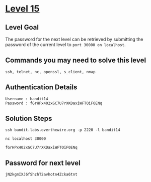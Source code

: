 # [Level 15](https://overthewire.org/wargames/bandit/bandit15.html)

## Level Goal

The password for the next level can be retrieved by submitting the password of the current level to `port 30000 on localhost`.

## Commands you may need to solve this level

    ssh, telnet, nc, openssl, s_client, nmap

## Authentication Details

    Username : bandit14
    Password : fGrHPx402xGC7U7rXKDaxiWFTOiF0ENq

## Solution Steps

``` 
ssh bandit.labs.overthewire.org -p 2220 -l bandit14

nc localhost 30000

fGrHPx402xGC7U7rXKDaxiWFTOiF0ENq
```

## Password for next level

    jN2kgmIXJ6fShzhT2avhotn4Zcka6tnt